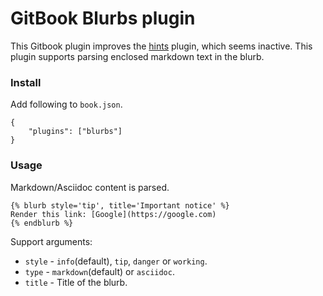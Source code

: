 GitBook Blurbs plugin
===========

This Gitbook plugin improves the [hints](https://github.com/GitbookIO/plugin-hints) plugin, which seems inactive. This plugin supports parsing enclosed markdown text in the blurb.

### Install

Add following to `book.json`.

```
{
    "plugins": ["blurbs"]
}

```

### Usage

Markdown/Asciidoc content is parsed.

```
{% blurb style='tip', title='Important notice' %}
Render this link: [Google](https://google.com)
{% endblurb %}
```

Support arguments:
* `style` - `info`(default), `tip`, `danger` or `working`.
* `type` - `markdown`(default) or `asciidoc`.
* `title` - Title of the blurb.
